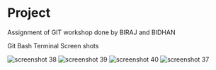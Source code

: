 # Project

Assignment of GIT workshop done by BIRAJ and BIDHAN


Git Bash Terminal Screen shots 

![screenshot 38](https://user-images.githubusercontent.com/46023744/50515714-683ed600-0ace-11e9-9252-233fc1dbe12e.png)
![screenshot 39](https://user-images.githubusercontent.com/46023744/50515716-683ed600-0ace-11e9-8232-8ef58a0faedc.png)
![screenshot 40](https://user-images.githubusercontent.com/46023744/50515717-68d76c80-0ace-11e9-98e8-403be1f6b1d2.png)
![screenshot 37](https://user-images.githubusercontent.com/46023744/50515718-68d76c80-0ace-11e9-8da3-627d2df5744b.png)




















